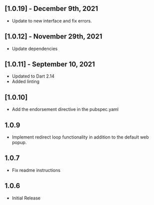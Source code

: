 ## [1.0.19] - December 9th, 2021

- Update to new interface and fix errors.

## [1.0.12] - November 29th, 2021

- Update dependencies

## [1.0.11] - September 10, 2021

- Updated to Dart 2.14
- Added linting

## [1.0.10]

- Add the endorsement directive in the pubspec.yaml

## 1.0.9

- Implement redirect loop functionality in addition to the default web popup.

## 1.0.7

- Fix readme instructions

## 1.0.6

- Initial Release
